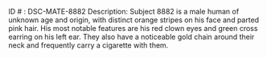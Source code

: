 ID # : DSC-MATE-8882
Description: Subject 8882 is a male human of unknown age and origin, with distinct orange stripes on his face and parted pink hair. His most notable features are his red clown eyes and green cross earring on his left ear. They also have a noticeable gold chain around their neck and frequently carry a cigarette with them.